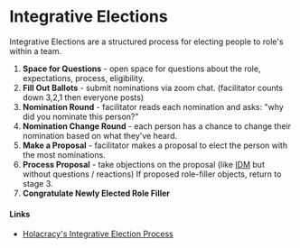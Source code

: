 # Integrative Elections

Integrative Elections are a structured process for electing people to role's within a team.

1. **Space for Questions** - open space for questions about the role, expectations, process, eligibility.
2. **Fill Out Ballots** - submit nominations via zoom chat. \(facilitator counts down 3,2,1 then everyone posts\)
3. **Nomination Round** - facilitator reads each nomination and asks: "why did you nominate this person?"
4. **Nomination Change Round** - each person has a chance to change their nomination based on what they've heard.
5. **Make a Proposal** - facilitator makes a proposal to elect the person with the most nominations.
6. **Process Proposal** - take objections on the proposal \(like [IDM](integrative-decision-making.md) but without questions / reactions\) If proposed role-filler objects, return to stage 3.
7. **Congratulate Newly Elected Role Filler**

#### Links

* [Holacracy's Integrative Election Process](https://blog.holacracy.org/holacracy-election-process-101-election-process-walk-through-7626451cda0c)




